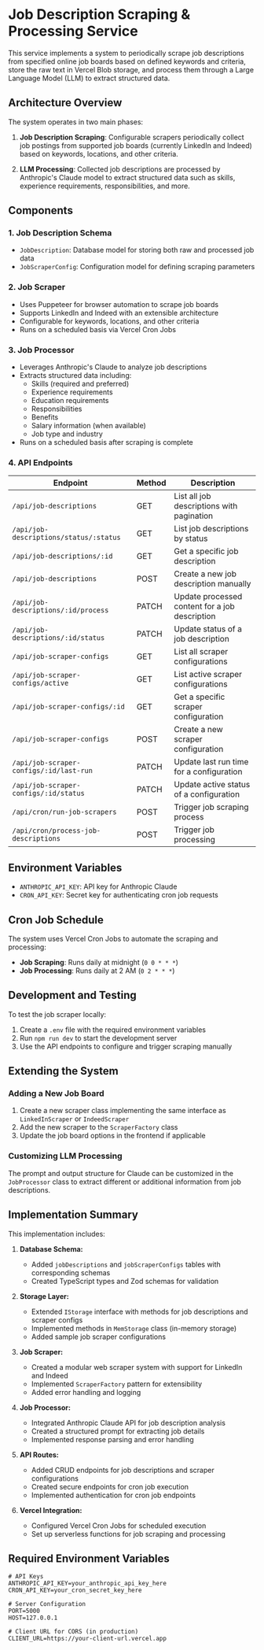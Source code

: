 # Job Description Scraping & Processing Service

This service implements a system to periodically scrape job descriptions from specified online job boards based on defined keywords and criteria, store the raw text in Vercel Blob storage, and process them through a Large Language Model (LLM) to extract structured data.

## Architecture Overview

The system operates in two main phases:

1. **Job Description Scraping**: Configurable scrapers periodically collect job postings from supported job boards (currently LinkedIn and Indeed) based on keywords, locations, and other criteria.

2. **LLM Processing**: Collected job descriptions are processed by Anthropic's Claude model to extract structured data such as skills, experience requirements, responsibilities, and more.

## Components

### 1. Job Description Schema

- `JobDescription`: Database model for storing both raw and processed job data
- `JobScraperConfig`: Configuration model for defining scraping parameters

### 2. Job Scraper

- Uses Puppeteer for browser automation to scrape job boards
- Supports LinkedIn and Indeed with an extensible architecture
- Configurable for keywords, locations, and other criteria
- Runs on a scheduled basis via Vercel Cron Jobs

### 3. Job Processor

- Leverages Anthropic's Claude to analyze job descriptions
- Extracts structured data including:
  - Skills (required and preferred)
  - Experience requirements
  - Education requirements
  - Responsibilities
  - Benefits
  - Salary information (when available)
  - Job type and industry
- Runs on a scheduled basis after scraping is complete

### 4. API Endpoints

| Endpoint | Method | Description |
|----------|--------|-------------|
| `/api/job-descriptions` | GET | List all job descriptions with pagination |
| `/api/job-descriptions/status/:status` | GET | List job descriptions by status |
| `/api/job-descriptions/:id` | GET | Get a specific job description |
| `/api/job-descriptions` | POST | Create a new job description manually |
| `/api/job-descriptions/:id/process` | PATCH | Update processed content for a job description |
| `/api/job-descriptions/:id/status` | PATCH | Update status of a job description |
| `/api/job-scraper-configs` | GET | List all scraper configurations |
| `/api/job-scraper-configs/active` | GET | List active scraper configurations |
| `/api/job-scraper-configs/:id` | GET | Get a specific scraper configuration |
| `/api/job-scraper-configs` | POST | Create a new scraper configuration |
| `/api/job-scraper-configs/:id/last-run` | PATCH | Update last run time for a configuration |
| `/api/job-scraper-configs/:id/status` | PATCH | Update active status of a configuration |
| `/api/cron/run-job-scrapers` | POST | Trigger job scraping process |
| `/api/cron/process-job-descriptions` | POST | Trigger job processing |

## Environment Variables

- `ANTHROPIC_API_KEY`: API key for Anthropic Claude
- `CRON_API_KEY`: Secret key for authenticating cron job requests

## Cron Job Schedule

The system uses Vercel Cron Jobs to automate the scraping and processing:

- **Job Scraping**: Runs daily at midnight (`0 0 * * *`)
- **Job Processing**: Runs daily at 2 AM (`0 2 * * *`)

## Development and Testing

To test the job scraper locally:

1. Create a `.env` file with the required environment variables
2. Run `npm run dev` to start the development server
3. Use the API endpoints to configure and trigger scraping manually

## Extending the System

### Adding a New Job Board

1. Create a new scraper class implementing the same interface as `LinkedInScraper` or `IndeedScraper`
2. Add the new scraper to the `ScraperFactory` class
3. Update the job board options in the frontend if applicable

### Customizing LLM Processing

The prompt and output structure for Claude can be customized in the `JobProcessor` class to extract different or additional information from job descriptions.

## Implementation Summary

This implementation includes:

1. **Database Schema:**
   - Added `jobDescriptions` and `jobScraperConfigs` tables with corresponding schemas
   - Created TypeScript types and Zod schemas for validation

2. **Storage Layer:**
   - Extended `IStorage` interface with methods for job descriptions and scraper configs
   - Implemented methods in `MemStorage` class (in-memory storage)
   - Added sample job scraper configurations

3. **Job Scraper:**
   - Created a modular web scraper system with support for LinkedIn and Indeed
   - Implemented `ScraperFactory` pattern for extensibility
   - Added error handling and logging

4. **Job Processor:**
   - Integrated Anthropic Claude API for job description analysis
   - Created a structured prompt for extracting job details
   - Implemented response parsing and error handling

5. **API Routes:**
   - Added CRUD endpoints for job descriptions and scraper configurations
   - Created secure endpoints for cron job execution
   - Implemented authentication for cron job endpoints

6. **Vercel Integration:**
   - Configured Vercel Cron Jobs for scheduled execution
   - Set up serverless functions for job scraping and processing

## Required Environment Variables

```
# API Keys
ANTHROPIC_API_KEY=your_anthropic_api_key_here
CRON_API_KEY=your_cron_secret_key_here

# Server Configuration
PORT=5000
HOST=127.0.0.1

# Client URL for CORS (in production)
CLIENT_URL=https://your-client-url.vercel.app 